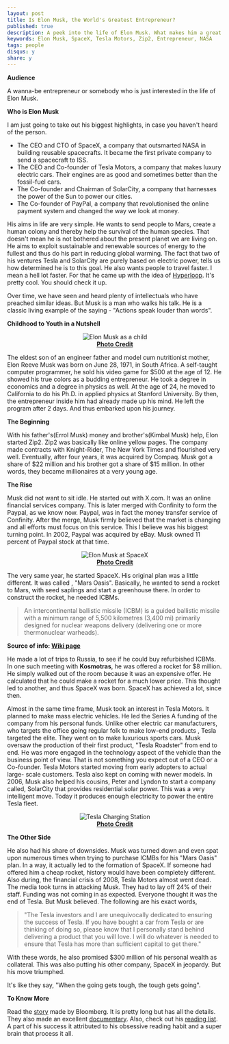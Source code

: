 ```yaml
---
layout: post
title: Is Elon Musk, the World's Greatest Entrepreneur?
published: true
description: A peek into the life of Elon Musk. What makes him a great entreprenuer and what we can learn from him.
keywords: Elon Musk, SpaceX, Tesla Motors, Zip2, Entrepreneur, NASA
tags: people
disqus:	y
share: y
---
```



**Audience**

A wanna-be entrepreneur or somebody who is just interested in the life of Elon Musk.

**Who is Elon Musk**

I am just going to take out his biggest highlights, in case you haven't heard of the person.

+	The CEO and CTO of SpaceX, a company that outsmarted NASA in building reusable spacecrafts. It became the first private company to send a spacecraft to ISS.
+	The CEO and Co-founder of Tesla Motors, a company that makes luxury electric cars. Their engines are as good and sometimes better than the fossil-fuel cars.
+	The Co-founder and Chairman of SolarCity, a company that harnesses the power of the Sun to power our cities. 
+	The Co-founder of PayPal, a company that revolutionised the online payment system and changed the way we look at money.


His aims in life are very simple. He wants to send people to Mars, create a human colony and thereby help the survival of the human species. That doesn't mean he is not bothered about the present planet we are living on. He aims to exploit sustainable and renewable sources of energy to the fullest and thus do his part in reducing global warming. The fact that two of his ventures Tesla and SolarCity are purely based on electric power, tells us how determined he is to this goal. He also wants people to travel faster. I mean a hell lot faster. For that he came up with the idea of [Hyperloop](https://en.wikipedia.org/wiki/Hyperloop). It's pretty cool. You should check it up.

Over time, we have seen and heard plenty of intellectuals who have preached similar ideas. But Musk is a man who walks his talk. He is a classic living example of the saying - "Actions speak louder than words". 

**Childhood to Youth in a Nutshell**

<center><img src="https://lh3.googleusercontent.com/u/0/d/0BwzDnRSrxRoaWXZnX2hMNkpzR00=s1600-k-iv1" alt="Elon Musk as a child" /></center>
<center><b class="small"><a href="http://www.bloomberg.com/graphics/2015-elon-musk-spacex/">Photo Credit</a></b></center>


The eldest son of an engineer father and model cum nutritionist mother, Elon Reeve Musk was born on June 28, 1971, in South Africa. A self-taught computer programmer, he sold his video game for $500 at the age of 12. He showed his true colors as a budding entrepreneur. He took a degree in economics and a degree in physics as well. At the age of 24, he moved to California to do his Ph.D. in applied physics at Stanford University. By then, the entrepreneur inside him had already made up his mind. He left the program after 2 days. And thus embarked upon his journey. 


**The Beginning**

With his father's(Errol Musk) money and brother's(Kimbal Musk) help, Elon started Zip2. Zip2 was basically like online yellow pages. The company made contracts with Knight-Rider, The New York Times and flourished very well. Eventually, after four years, it was acquired by Compaq. Musk got a share of $22 million and his brother got a share of $15 million. In other words, they became millionaires at a very young age. 

**The Rise**

Musk did not want to sit idle. He started out with X.com. It was an online financial services company. This is later merged with Confinity to form the Paypal, as we know now. Paypal, was in fact the money transfer service of Confinity. After the merge, Musk firmly believed that the market is changing and all efforts must focus on this service. This I believe was his biggest turning point. In 2002, Paypal was acquired by eBay. Musk owned 11 percent of Paypal stock at that time. 

<center><img src="https://lh3.googleusercontent.com/u/0/d/0BwzDnRSrxRoaaXdiNzdBbFZBbG8=s1600-k-iv1" alt="Elon Musk at SpaceX" /></center>
<center><b class="small"><a href="http://www.thesundaytimes.co.uk/">Photo Credit</a></b></center>

The very same year, he started SpaceX. His original plan was a little different. It was called , "Mars Oasis". Basically, he wanted to send a rocket to Mars, with seed saplings and start a greenhouse there. In order to construct the rocket, he needed ICBMs. 

>An intercontinental ballistic missile (ICBM) is a guided ballistic missile with a minimum range of 5,500 kilometres (3,400 mi) primarily designed for nuclear weapons delivery (delivering one or more thermonuclear warheads).

<b class="small">Source of info: [Wiki page](https://en.wikipedia.org/wiki/Intercontinental_ballistic_missile)</b>

He made a lot of trips to Russia, to see if he could buy refurbished ICBMs. In one such meeting with <b>Kosmotras</b>, he was offered a rocket for $8 million. He simply walked out of the room because it was an expensive offer. He calculated that he could make a rocket for a much lower price. This thought led to another, and thus SpaceX was born. SpaceX has achieved a lot, since then. 

Almost in the same time frame, Musk took an interest in Tesla Motors. It planned to make mass electric vehicles. He led the Series A funding of the company from his personal funds. Unlike other electric car manufacturers, who targets the office going regular folk to make low-end products , Tesla targeted the elite. They went on to make luxurious sports cars. Musk oversaw the production of their first product, "Tesla Roadster" from end to end. He was more engaged in the technology aspect of the vehicle than the business point of view. That is not something you expect out of a CEO or a Co-founder.  Tesla Motors started moving from early adopters to actual large- scale customers. Tesla also kept on coming with newer models. In 2006, Musk also helped his cousins, Peter and Lyndon to start a company called, SolarCity that provides residential solar power. This was a very intelligent move. Today it produces enough electricity to power the entire Tesla fleet. 

<center><img src="https://lh3.googleusercontent.com/u/0/d/0BwzDnRSrxRoaS0lPY0VXZVVKN3c=s1600-k-iv1" alt="Tesla Charging Station" /></center>
<center><b class="small"><a href="http://www.theautochannel.com/news/2016/03/25/213148-tesla-expanding-manhattan-ny-recharging-station-network.html">Photo Credit</a></b></center>


**The Other Side**

He also had his share of downsides. Musk was turned down and even spat upon numerous times when trying to purchase ICMBs for his "Mars Oasis" plan. In a way, it actually led to the formation of SpaceX. If someone had offered him a cheap rocket, history would have been completely different. Also during, the financial crisis of 2008, Tesla Motors almost went dead. The media took turns in attacking Musk. They had to lay off 24% of their staff. Funding was not coming in as expected. Everyone thought it was the end of Tesla. But Musk believed. The following are his exact words, 

>"The Tesla investors and I are unequivocally dedicated to ensuring the success of Tesla. If you have bought a car from Tesla or are thinking of doing so, please know that I personally stand behind delivering a product that you will love. I will do whatever is needed to ensure that Tesla has more than sufficient capital to get there."

With these words, he also promised $300 million of his personal wealth as collateral. This was also putting his other company, SpaceX in jeopardy. But his move triumphed. 

It's like they say, "When the going gets tough, the tough gets going". 

**To Know More**

Read the [story](http://www.bloomberg.com/graphics/2015-elon-musk-spacex/) made by Bloomberg. It is pretty long but has all the details. They also made an excellent [documentary](https://www.youtube.com/watch?v=mh45igK4Esw). Also, check out his [reading list](http://www.inc.com/geoffrey-james/9-powerful-books-elon-musk-recommends.html). A part of his success it attributed to his obsessive reading habit and a super brain that process it all.